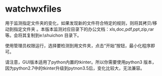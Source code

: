 ﻿# watchwxfiles
用于监测指定文件夹的变化，如果发现新的文件符合特定的规则，则将其拷贝/移动到指定文件夹
。本版本监测对应目录下的办公文档：xls,doc,pdf,ppt,zip,rar等。会将其复制到e:\shuichon 目录下。

使用管理员权限运行，选择要检测到用文件夹，点击“开始”按钮，最小化程序即可。

请注意，GUI版本适用了python内置的tkinter。所以你需要使用python3 版本，因为python2.7中的tkinter升级到pytnon3.5后，变化比较大，无法兼容。